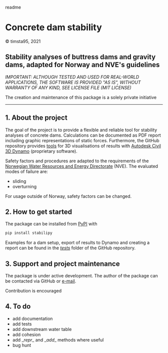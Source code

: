 readme

Concrete dam stability
===

&copy; timsta95, 2021

## Stability analyses of buttress dams and gravity dams, adapted for Norway and NVE's guidelines

*IMPORTANT: ALTHOUGH TESTED AND USED FOR REAL-WORLD APPLICATIONS, THE SOFTWARE IS PROVIDED "AS IS", WITHOUT WARRANTY OF ANY KIND, SEE LICENSE FILE (MIT LICENSE)*

The creation and maintenance of this package is a solely private initiative

---

## 1. About the project
The goal of the project is to provide a flexible and reliable tool for stability analyses of concrete dams. Calculations can be documented as PDF report including graphic representations of static forces. Furthermore, the GitHub repository provides [tools](https://github.com/timsta95/stabilipy/tree/master/dynamo) for 3D visualisations of results with [Autodesk Civil 3D Dynamo](https://knowledge.autodesk.com/support/civil-3d/learn-explore/caas/CloudHelp/cloudhelp/2020/ENU/Civil3D-UserGuide/files/GUID-E2122814-1957-4108-9BBF-0AD6AF1A63CB-htm.html) (proprietary software).

Safety factors and procedures are adapted to the requirements of the [Norwegian Water Resources and Energy Directorate](https://nve.no/) (NVE). The evaluated modes of failure are:
- sliding
- overturning

For usage outside of Norway, safety factors can be changed.

## 2. How to get started
The package can be installed from [PyPI](https://pypi.org/project/stabilipy/) with
```python
pip install stabilipy
```
Examples for a dam setup, export of results to Dynamo and creating a report can be found in the [*tests*](https://github.com/timsta95/stabilipy/tree/master/tests) folder of the GitHub repository. 

## 3. Support and project maintenance
The package is under active development. The author of the package can be contacted via GitHub or [e-mail](mailto:stabilipy@gmail.com).

Contribution is encouraged

## 4. To do
- add documentation
- add tests
- add downstream water table
- add cohesion
- add \__repr__ and \__add__ methods where useful
- bug hunt



